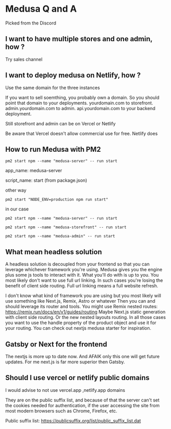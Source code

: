# Medusa Q and A

Picked from the Discord

## I want to have multiple stores and one admin, how ?

Try sales channel

## I want to deploy medusa on Netlify, how ?

Use the same domain for the three instances

If you want to sell soemthing, you probably own a domain. So you should point that domain to your deployments. yourdomain.com to storefront. admin.yourdomain.com to admin. api.yourdomain.com to your backend deployment. 

Still storefront and admin can be on Vercel or Netlify

Be aware that Vercel doesn't allow commercial use for free. Netlify does

## How to run Medusa with PM2

`pm2 start npm --name "medusa-server" -- run start`

app_name: medusa-server

script_name: start (from package.json)

other way

`pm2 start "NODE_ENV=production npm run start"`

in our case 

`pm2 start npm --name "medusa-server" -- run start`

`pm2 start npm --name "medusa-storefront" -- run start`

`pm2 start npm --name "medusa-admin" -- run start`

## What mean headless solution

A headless solution is decoupled from your frontend so that you can leverage whichever framework you're using.
Medusa gives you the engine plus some js tools to interact with it. What you'll do with is up to you.
You most likely don't want to use full url linking. In such cases you're losing the benefit of client side routing. 
Full url linking means a full website refresh.

I don't know what kind of framework you are using but you most likely will use something like Next.js, Remix, Astro or whatever
Then you can and should leverage its router and tools. 
You might use Remix nested routes: https://remix.run/docs/en/v1/guides/routing
Maybe Next.js static generation with client side routing. Or the new nested layouts routing.
In all those cases you want to use the handle property of the product object and use it for your routing.
You can check out nextjs medusa starter for inspiration.

## Gatsby or Next for the frontend

The nextjs is more up to date now. And AFAIK only this one will get future updates. For me next.js is far more superior then Gatsby. 

## Should I use vercel or netlify public domains

I would advise to not use vercel.app ,netlify.app domains

They are on the public suffix list, and because of that the server can't set the cookies needed for authentication, if the user accessing the site from most modern browsers such as Chrome, Firefox, etc. 

Public suffix list: https://publicsuffix.org/list/public_suffix_list.dat 
